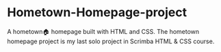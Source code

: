 # Hometown-Homepage-project
A hometown🏠 homepage built with HTML and CSS.
The hometown homepage project is my last solo project in Scrimba HTML & CSS course.

